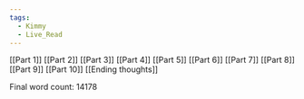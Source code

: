 ```yaml
---
tags:
  - Kimmy
  - Live_Read
---
```

[[Part 1]]
[[Part 2]]
[[Part 3]]
[[Part 4]]
[[Part 5]]
[[Part 6]]
[[Part 7]]
[[Part 8]]
[[Part 9]]
[[Part 10]]
[[Ending thoughts]]

Final word count: 14178